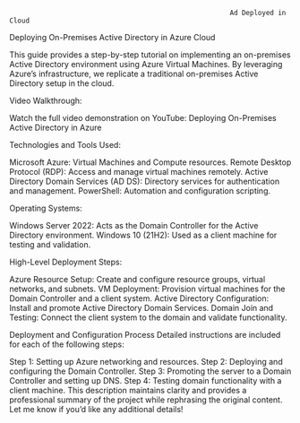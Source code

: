                                                            Ad Deployed in Cloud


                                                            
Deploying On-Premises Active Directory in Azure Cloud

This guide provides a step-by-step tutorial on implementing an on-premises Active Directory environment using Azure Virtual Machines. By leveraging Azure’s infrastructure, we replicate a traditional on-premises Active Directory setup in the cloud.

Video Walkthrough:

Watch the full video demonstration on YouTube:
Deploying On-Premises Active Directory in Azure

Technologies and Tools Used:

Microsoft Azure: Virtual Machines and Compute resources.
Remote Desktop Protocol (RDP): Access and manage virtual machines remotely.
Active Directory Domain Services (AD DS): Directory services for authentication and management.
PowerShell: Automation and configuration scripting.

Operating Systems:

Windows Server 2022: Acts as the Domain Controller for the Active Directory environment.
Windows 10 (21H2): Used as a client machine for testing and validation.

High-Level Deployment Steps:

Azure Resource Setup: Create and configure resource groups, virtual networks, and subnets.
VM Deployment: Provision virtual machines for the Domain Controller and a client system.
Active Directory Configuration: Install and promote Active Directory Domain Services.
Domain Join and Testing: Connect the client system to the domain and validate functionality.

Deployment and Configuration Process
Detailed instructions are included for each of the following steps:

Step 1: Setting up Azure networking and resources.
Step 2: Deploying and configuring the Domain Controller.
Step 3: Promoting the server to a Domain Controller and setting up DNS.
Step 4: Testing domain functionality with a client machine.
This description maintains clarity and provides a professional summary of the project while rephrasing the original content. Let me know if you’d like any additional details!
